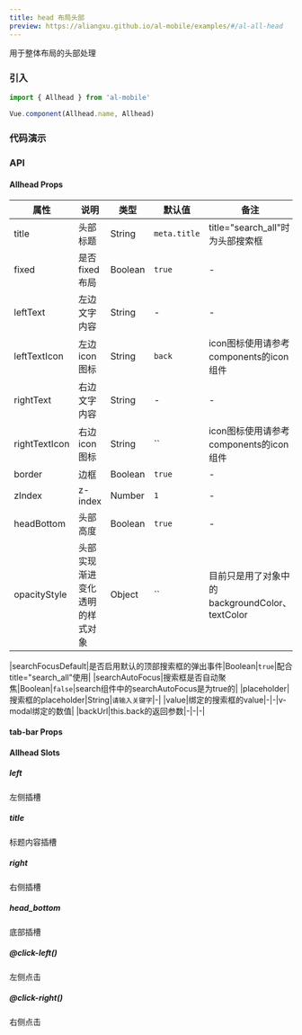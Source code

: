 ```yaml
---
title: head 布局头部
preview: https://aliangxu.github.io/al-mobile/examples/#/al-all-head
---
```


用于整体布局的头部处理

### 引入

```javascript
import { Allhead } from 'al-mobile'

Vue.component(Allhead.name, Allhead)
```

### 代码演示
<!-- DEMO -->

### API

#### Allhead Props
|属性 | 说明 | 类型 | 默认值 | 备注 |
|----|-----|------|------|------|
|title|头部标题|String|`meta.title`|title="search_all"时为头部搜索框|
|fixed|是否fixed布局|Boolean|`true`|-|
|leftText|左边文字内容|String|-|-|
|leftTextIcon|左边icon图标|String|`back`|icon图标使用请参考components的icon组件|
|rightText|右边文字内容|String|-|-|
|rightTextIcon|右边icon图标|String|``|icon图标使用请参考components的icon组件|
|border|边框|Boolean|`true`|-|
|zIndex|z-index|Number|`1`|-|
|headBottom|头部高度|Boolean|`true`|-|
|opacityStyle|头部实现渐进变化透明的样式对象|Object|``|目前只是用了对象中的backgroundColor、textColor|

|searchFocusDefault|是否启用默认的顶部搜索框的弹出事件|Boolean|`true`|配合title="search_all"使用|
|searchAutoFocus|搜索框是否自动聚焦|Boolean|`false`|search组件中的searchAutoFocus是为true的|
|placeholder|搜索框的placeholder|String|`请输入关键字`|-|
|value|绑定的搜索框的value|-|-|v-modal绑定的数值|
|backUrl|this.back的返回参数|-|-|-|


#### tab-bar Props



#### Allhead Slots

##### left
左侧插槽

##### title
标题内容插槽

##### right
右侧插槽

##### head_bottom
底部插槽

##### @click-left()
左侧点击

##### @click-right()
右侧点击